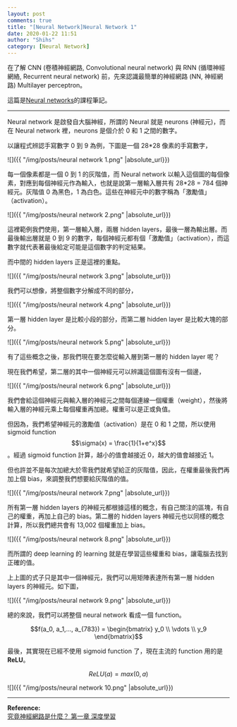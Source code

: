 ```yaml
---
layout: post
comments: true
title: "[Neural Network]Neural Network 1"
date: 2020-01-22 11:51
author: "Shihs"
category: [Neural Network]
---
```


在了解 CNN (卷積神經網路, Convolutional neural network) 與 RNN (循環神經網絡, Recurrent neural network) 前，先來認識最簡單的神經網路 (NN, 神經網路) Multilayer perceptron。

這篇是[Neural networks](https://www.youtube.com/watch?v=aircAruvnKk&list=PLZHQObOWTQDNU6R1_67000Dx_ZCJB-3pi)的課程筆記。

***

Neural network 是啟發自大腦神經，所謂的 Neural 就是 neurons (神經元)，而在 Neural network 裡，neurons 是個介於 0 和 1 之間的數字。

以讓程式辨認手寫數字 0 到 9 為例，下圖是一個 28\*28 像素的手寫數字， 

![]({{ "/img/posts/neural network 1.png" |absolute_url}})

每一個像素都是一個 0 到 1 的灰階值，而 Neural network 以輸入這個圖的每個像素，對應到每個神經元作為輸入，也就是說第一層輸入層共有 28\*28 = 784 個神經元。灰階值 0 為黑色，1 為白色。這些在神經元中的數字稱為「激勵值」（activation）。

![]({{ "/img/posts/neural network 2.png" |absolute_url}})

這裡範例我們使用，第一層輸入層，兩層 hidden layers，最後一層為輸出層。而最後輸出層就是 0 到 9 的數字，每個神經元都有個「激勵值」（activation），而這數字就代表著最後給定可能是這個數字的判定結果。

而中間的 hidden layers 正是這裡的重點。


![]({{ "/img/posts/neural network 3.png" |absolute_url}})


我們可以想像，將整個數字分解成不同的部分，

![]({{ "/img/posts/neural network 4.png" |absolute_url}})

第一層 hidden layer 是比較小段的部分，而第二層 hidden layer 是比較大塊的部分。

![]({{ "/img/posts/neural network 5.png" |absolute_url}})

有了這些概念之後，那我們現在要怎麼從輸入層到第一層的 hidden layer 呢？

現在我們希望，第二層的其中一個神經元可以辨識這個圖有沒有一個邊，

![]({{ "/img/posts/neural network 6.png" |absolute_url}})

我們會給這個神經元與輸入層的神經元之間每個連線一個權重（weight），然後將輸入層的神經元乘上每個權重再加總。權重可以是正或負值。

但因為，我們希望神經元的激勵值（activation）是在 0 和 1 之間，所以使用 sigmoid function $$\sigma(x) = \frac{1}{1+e^x}$$ 。經過 sigmoid function 計算，越小的值會越接近 0，越大的值會越接近 1。

但也許並不是每次加總大於零我們就希望給正的灰階值，因此，在權重最後我們再加上個 bias，來調整我們想要給灰階值的值。

![]({{ "/img/posts/neural network 7.png" |absolute_url}})

所有第一層 hidden layers 的神經元都根據這樣的概念，有自己關注的區塊，有自己的權重，再加上自己的 bias。第二層的 hidden layers 神經元也以同樣的概念計算，所以我們總共會有 13,002 個權重加上 bias。

![]({{ "/img/posts/neural network 8.png" |absolute_url}})

而所謂的 deep learning 的 learning 就是在學習這些權重和 bias，讓電腦去找到正確的值。

上上圖的式子只是其中一個神經元，我們可以用矩陣表達所有第一層 hidden layers 的神經元。如下圖，

![]({{ "/img/posts/neural network 9.png" |absolute_url}})

總的來說，我們可以將整個 neural network 看成一個 function。

$$f(a_0, a_1,..., a_{783}) =  \begin{bmatrix}
   y_0 \\
   \vdots \\
   y_9
  \end{bmatrix}$$


最後，其實現在已經不使用 sigmoid function 了，現在主流的 function 用的是 **ReLU**。

$$ReLU(a) = max(0, a)$$

![]({{ "/img/posts/neural network 10.png" |absolute_url}})


***

**Reference:**
<br>
[究竟神經網路是什麼？ 第一章 深度學習](https://www.youtube.com/watch?v=aircAruvnKk)